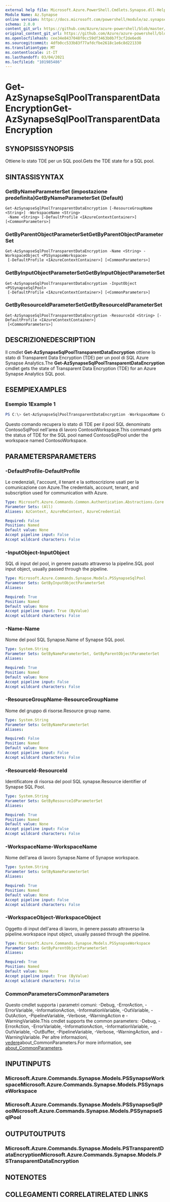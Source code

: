 ```yaml
---
external help file: Microsoft.Azure.PowerShell.Cmdlets.Synapse.dll-Help.xml
Module Name: Az.Synapse
online version: https://docs.microsoft.com/powershell/module/az.synapse/get-azsynapsesqlpooltransparentdataencryption
schema: 2.0.0
content_git_url: https://github.com/Azure/azure-powershell/blob/master/src/Synapse/Synapse/help/Get-AzSynapseSqlPoolTransparentDataEncryption.md
original_content_git_url: https://github.com/Azure/azure-powershell/blob/master/src/Synapse/Synapse/help/Get-AzSynapseSqlPoolTransparentDataEncryption.md
ms.openlocfilehash: cee34e8437048f0cc59df3463b0b7f3cf2de6ed6
ms.sourcegitcommit: 4dfb0cc533b83f77afdcfbe2618c1e6c8d221330
ms.translationtype: MT
ms.contentlocale: it-IT
ms.lasthandoff: 03/04/2021
ms.locfileid: "101985486"
---
```

# <span data-ttu-id="aa0aa-101">Get-AzSynapseSqlPoolTransparentDataEncryption</span><span class="sxs-lookup"><span data-stu-id="aa0aa-101">Get-AzSynapseSqlPoolTransparentDataEncryption</span></span>

## <span data-ttu-id="aa0aa-102">SYNOPSIS</span><span class="sxs-lookup"><span data-stu-id="aa0aa-102">SYNOPSIS</span></span>
<span data-ttu-id="aa0aa-103">Ottiene lo stato TDE per un SQL pool.</span><span class="sxs-lookup"><span data-stu-id="aa0aa-103">Gets the TDE state for a SQL pool.</span></span>

## <span data-ttu-id="aa0aa-104">SINTASSI</span><span class="sxs-lookup"><span data-stu-id="aa0aa-104">SYNTAX</span></span>

### <span data-ttu-id="aa0aa-105">GetByNameParameterSet (impostazione predefinita)</span><span class="sxs-lookup"><span data-stu-id="aa0aa-105">GetByNameParameterSet (Default)</span></span>
```
Get-AzSynapseSqlPoolTransparentDataEncryption [-ResourceGroupName <String>] -WorkspaceName <String>
 -Name <String> [-DefaultProfile <IAzureContextContainer>] [<CommonParameters>]
```

### <span data-ttu-id="aa0aa-106">GetByParentObjectParameterSet</span><span class="sxs-lookup"><span data-stu-id="aa0aa-106">GetByParentObjectParameterSet</span></span>
```
Get-AzSynapseSqlPoolTransparentDataEncryption -Name <String> -WorkspaceObject <PSSynapseWorkspace>
 [-DefaultProfile <IAzureContextContainer>] [<CommonParameters>]
```

### <span data-ttu-id="aa0aa-107">GetByInputObjectParameterSet</span><span class="sxs-lookup"><span data-stu-id="aa0aa-107">GetByInputObjectParameterSet</span></span>
```
Get-AzSynapseSqlPoolTransparentDataEncryption -InputObject <PSSynapseSqlPool>
 [-DefaultProfile <IAzureContextContainer>] [<CommonParameters>]
```

### <span data-ttu-id="aa0aa-108">GetByResourceIdParameterSet</span><span class="sxs-lookup"><span data-stu-id="aa0aa-108">GetByResourceIdParameterSet</span></span>
```
Get-AzSynapseSqlPoolTransparentDataEncryption -ResourceId <String> [-DefaultProfile <IAzureContextContainer>]
 [<CommonParameters>]
```

## <span data-ttu-id="aa0aa-109">DESCRIZIONE</span><span class="sxs-lookup"><span data-stu-id="aa0aa-109">DESCRIPTION</span></span>
<span data-ttu-id="aa0aa-110">Il cmdlet **Get-AzSynapseSqlPoolTransparentDataEncryption** ottiene lo stato di Transparent Data Encryption (TDE) per un pool di SQL Azure Synapse Analytics.</span><span class="sxs-lookup"><span data-stu-id="aa0aa-110">The **Get-AzSynapseSqlPoolTransparentDataEncryption** cmdlet gets the state of Transparent Data Encryption (TDE) for an Azure Synapse Analytics SQL pool.</span></span>

## <span data-ttu-id="aa0aa-111">ESEMPI</span><span class="sxs-lookup"><span data-stu-id="aa0aa-111">EXAMPLES</span></span>

### <span data-ttu-id="aa0aa-112">Esempio 1</span><span class="sxs-lookup"><span data-stu-id="aa0aa-112">Example 1</span></span>
```powershell
PS C:\> Get-AzSynapseSqlPoolTransparentDataEncryption -WorkspaceName ContosoWorkspace -Name ContosoSqlPool
```

<span data-ttu-id="aa0aa-113">Questo comando recupera lo stato di TDE per il pool SQL denominato ContosoSqlPool nell'area di lavoro ContosoWorkspace.</span><span class="sxs-lookup"><span data-stu-id="aa0aa-113">This command gets the status of TDE for the SQL pool named ContosoSqlPool under the workspace named ContosoWorkspace.</span></span>

## <span data-ttu-id="aa0aa-114">PARAMETERS</span><span class="sxs-lookup"><span data-stu-id="aa0aa-114">PARAMETERS</span></span>

### <span data-ttu-id="aa0aa-115">-DefaultProfile</span><span class="sxs-lookup"><span data-stu-id="aa0aa-115">-DefaultProfile</span></span>
<span data-ttu-id="aa0aa-116">Le credenziali, l'account, il tenant e la sottoscrizione usati per la comunicazione con Azure.</span><span class="sxs-lookup"><span data-stu-id="aa0aa-116">The credentials, account, tenant, and subscription used for communication with Azure.</span></span>

```yaml
Type: Microsoft.Azure.Commands.Common.Authentication.Abstractions.Core.IAzureContextContainer
Parameter Sets: (All)
Aliases: AzContext, AzureRmContext, AzureCredential

Required: False
Position: Named
Default value: None
Accept pipeline input: False
Accept wildcard characters: False
```

### <span data-ttu-id="aa0aa-117">-InputObject</span><span class="sxs-lookup"><span data-stu-id="aa0aa-117">-InputObject</span></span>
<span data-ttu-id="aa0aa-118">SQL di input del pool, in genere passato attraverso la pipeline.</span><span class="sxs-lookup"><span data-stu-id="aa0aa-118">SQL pool input object, usually passed through the pipeline.</span></span>

```yaml
Type: Microsoft.Azure.Commands.Synapse.Models.PSSynapseSqlPool
Parameter Sets: GetByInputObjectParameterSet
Aliases:

Required: True
Position: Named
Default value: None
Accept pipeline input: True (ByValue)
Accept wildcard characters: False
```

### <span data-ttu-id="aa0aa-119">-Name</span><span class="sxs-lookup"><span data-stu-id="aa0aa-119">-Name</span></span>
<span data-ttu-id="aa0aa-120">Nome del pool SQL Synapse.</span><span class="sxs-lookup"><span data-stu-id="aa0aa-120">Name of Synapse SQL pool.</span></span>

```yaml
Type: System.String
Parameter Sets: GetByNameParameterSet, GetByParentObjectParameterSet
Aliases:

Required: True
Position: Named
Default value: None
Accept pipeline input: False
Accept wildcard characters: False
```

### <span data-ttu-id="aa0aa-121">-ResourceGroupName</span><span class="sxs-lookup"><span data-stu-id="aa0aa-121">-ResourceGroupName</span></span>
<span data-ttu-id="aa0aa-122">Nome del gruppo di risorse.</span><span class="sxs-lookup"><span data-stu-id="aa0aa-122">Resource group name.</span></span>

```yaml
Type: System.String
Parameter Sets: GetByNameParameterSet
Aliases:

Required: False
Position: Named
Default value: None
Accept pipeline input: False
Accept wildcard characters: False
```

### <span data-ttu-id="aa0aa-123">-ResourceId</span><span class="sxs-lookup"><span data-stu-id="aa0aa-123">-ResourceId</span></span>
<span data-ttu-id="aa0aa-124">Identificatore di risorsa del pool SQL synapse.</span><span class="sxs-lookup"><span data-stu-id="aa0aa-124">Resource identifier of Synapse SQL Pool.</span></span>

```yaml
Type: System.String
Parameter Sets: GetByResourceIdParameterSet
Aliases:

Required: True
Position: Named
Default value: None
Accept pipeline input: False
Accept wildcard characters: False
```

### <span data-ttu-id="aa0aa-125">-WorkspaceName</span><span class="sxs-lookup"><span data-stu-id="aa0aa-125">-WorkspaceName</span></span>
<span data-ttu-id="aa0aa-126">Nome dell'area di lavoro Synapse.</span><span class="sxs-lookup"><span data-stu-id="aa0aa-126">Name of Synapse workspace.</span></span>

```yaml
Type: System.String
Parameter Sets: GetByNameParameterSet
Aliases:

Required: True
Position: Named
Default value: None
Accept pipeline input: False
Accept wildcard characters: False
```

### <span data-ttu-id="aa0aa-127">-WorkspaceObject</span><span class="sxs-lookup"><span data-stu-id="aa0aa-127">-WorkspaceObject</span></span>
<span data-ttu-id="aa0aa-128">Oggetto di input dell'area di lavoro, in genere passato attraverso la pipeline.</span><span class="sxs-lookup"><span data-stu-id="aa0aa-128">workspace input object, usually passed through the pipeline.</span></span>

```yaml
Type: Microsoft.Azure.Commands.Synapse.Models.PSSynapseWorkspace
Parameter Sets: GetByParentObjectParameterSet
Aliases:

Required: True
Position: Named
Default value: None
Accept pipeline input: True (ByValue)
Accept wildcard characters: False
```

### <span data-ttu-id="aa0aa-129">CommonParameters</span><span class="sxs-lookup"><span data-stu-id="aa0aa-129">CommonParameters</span></span>
<span data-ttu-id="aa0aa-130">Questo cmdlet supporta i parametri comuni: -Debug, -ErrorAction, -ErrorVariable, -InformationAction, -InformationVariable, -OutVariable, -OutAction, -PipelineVariable, -Verbose, -WarningAction e -WarningVariable.</span><span class="sxs-lookup"><span data-stu-id="aa0aa-130">This cmdlet supports the common parameters: -Debug, -ErrorAction, -ErrorVariable, -InformationAction, -InformationVariable, -OutVariable, -OutBuffer, -PipelineVariable, -Verbose, -WarningAction, and -WarningVariable.</span></span> <span data-ttu-id="aa0aa-131">Per altre informazioni, [vedere](http://go.microsoft.com/fwlink/?LinkID=113216)about_CommonParameters.</span><span class="sxs-lookup"><span data-stu-id="aa0aa-131">For more information, see [about_CommonParameters](http://go.microsoft.com/fwlink/?LinkID=113216).</span></span>

## <span data-ttu-id="aa0aa-132">INPUT</span><span class="sxs-lookup"><span data-stu-id="aa0aa-132">INPUTS</span></span>

### <span data-ttu-id="aa0aa-133">Microsoft.Azure.Commands.Synapse.Models.PSSynapseWorkspace</span><span class="sxs-lookup"><span data-stu-id="aa0aa-133">Microsoft.Azure.Commands.Synapse.Models.PSSynapseWorkspace</span></span>

### <span data-ttu-id="aa0aa-134">Microsoft.Azure.Commands.Synapse.Models.PSSynapseSqlPool</span><span class="sxs-lookup"><span data-stu-id="aa0aa-134">Microsoft.Azure.Commands.Synapse.Models.PSSynapseSqlPool</span></span>

## <span data-ttu-id="aa0aa-135">OUTPUT</span><span class="sxs-lookup"><span data-stu-id="aa0aa-135">OUTPUTS</span></span>

### <span data-ttu-id="aa0aa-136">Microsoft.Azure.Commands.Synapse.Models.PSTransparentDataEncryption</span><span class="sxs-lookup"><span data-stu-id="aa0aa-136">Microsoft.Azure.Commands.Synapse.Models.PSTransparentDataEncryption</span></span>

## <span data-ttu-id="aa0aa-137">NOTE</span><span class="sxs-lookup"><span data-stu-id="aa0aa-137">NOTES</span></span>

## <span data-ttu-id="aa0aa-138">COLLEGAMENTI CORRELATI</span><span class="sxs-lookup"><span data-stu-id="aa0aa-138">RELATED LINKS</span></span>
